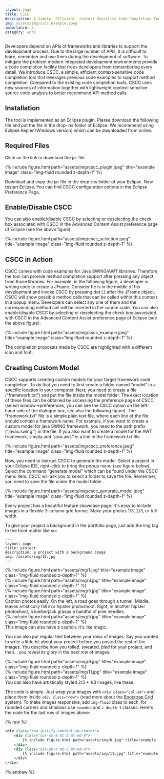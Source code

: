 ```yaml
---
layout: page
title: CSCC
description: A Simple, Efficient, Context Sensitive Code Completion Tool
img: assets/img/cscc_example.jpeg
importance: 2
category: work
---
```

Developers depend on APIs of frameworks and libraries to support the development process. Due to the large number of APIs, it is difficult to learn, remember and use them during the development of software. To mitigate the problem modern integrated development environments provide a code completion facility that frees developers from remembering every detail. We introduce CSCC, a simple, efficient context-sensitive code completion tool that leverages previous code examples to support method completion. Compared to the existing code completion tools, CSCC uses new sources of information together with lightweight context-sensitive source code analysis to better recommend API method calls.

Installation
---
The tool is implemented as an Eclipse plugin. Please download the following file and put the file in the drop-ins folder of Eclipse. We recommend using Eclipse Kepler (Windows version) which can be downloaded from online.

Required Files
---
Click on the link to download the jar file.
<div class="row">
    <div class="col-sm mt-3 mt-md-0">
        {% include figure.html path="assets/img/cscc_plugin.jpeg" title="example image" class="img-fluid rounded z-depth-1" %}
    </div>
</div>

Download and copy the jar file in the drop-ins folder of your Eclipse. Now restart Eclipse. You can find CSCC configuration options in the Eclipse Preference Page.

Enable/Disable CSCC
---
You can also enable/disable CSCC by selecting or deselecting the check box associated with CSCC in the Advanced Content Assist preference page of Eclipse (see the above figure).
<div class="row">
    <div class="col-sm mt-3 mt-md-0">
        {% include figure.html path="assets/img/cscc_selection.jpeg" title="example image" class="img-fluid rounded z-depth-1" %}
    </div>
</div>

CSCC in Action
---
CSCC comes with code examples for Java SWING/AWT libraries. Therefore, the tool can provide method completion support after pressing any object from those libraries. For example, in the following figure, a developer is writing code to create a JFrame. Consider he is in the middle of his development and invoke CSCC by pressing dot (.) after the JFrame object. CSCC will show possible method calls that can be called within this context in a popup menu. Developers can select any one of them and the corresponding method call will be inserted in the source code.
You can also enable/disable CSCC by selecting or deselecting the check box associated with CSCC in the Advanced Content Assist preference page of Eclipse (see the above figure).
<div class="row">
    <div class="col-sm mt-3 mt-md-0">
        {% include figure.html path="assets/img/cscc_example.jpeg" title="example image" class="img-fluid rounded z-depth-1" %}
    </div>
</div>

The completion proposals made by CSCC are highlighted with a different icon and font.

Creating Custom Model
---
CSCC supports creating custom models for your target framework code completion. To do that you need to first create a folder named “model” in a specific location in your computer. Next, you need to create a file (“framework.txt”) and put the file inside the model folder. The exact location of these files can be obtained by accessing the preference page of CSCC (select window->preferences, you can see the CSCC option on the left-hand side of the dialogue box, see also the following figure). The “framework.txt” file is a simple plain text file, where each line of the file should contain a framework name. For example, if you want to create a custom model for java SWING framework, you need to the path prefix (“javax.swing.”) in the file. If you also want to create a model for the AWT framework, simply add “java.awt.” in a line in the framework.txt file.

<div class="row">
    <div class="col-sm mt-3 mt-md-0">
        {% include figure.html path="assets/img/cscc_preference.jpeg" title="example image" class="img-fluid rounded z-depth-1" %}
    </div>
</div>

Now, you need to instruct CSCC to generate the model. Select a project in your Eclipse IDE, right-click to bring the popup menu (see figure below). Select the command “generate model” which can be found under the CSCC menu item. CSCC will ask you to select a folder to save the file. Remember, you need to save the file under the model folder.

<div class="row">
    <div class="col-sm mt-3 mt-md-0">
        {% include figure.html path="assets/img/cscc_generate_model.jpeg" title="example image" class="img-fluid rounded z-depth-1" %}
    </div>
</div>

Every project has a beautiful feature showcase page.
It's easy to include images in a flexible 3-column grid format.
Make your photos 1/3, 2/3, or full width.

To give your project a background in the portfolio page, just add the img tag to the front matter like so:

    ---
    layout: page
    title: project
    description: a project with a background image
    img: /assets/img/12.jpg
    ---

<div class="row">
    <div class="col-sm mt-3 mt-md-0">
        {% include figure.html path="assets/img/1.jpg" title="example image" class="img-fluid rounded z-depth-1" %}
    </div>
    <div class="col-sm mt-3 mt-md-0">
        {% include figure.html path="assets/img/3.jpg" title="example image" class="img-fluid rounded z-depth-1" %}
    </div>
    <div class="col-sm mt-3 mt-md-0">
        {% include figure.html path="assets/img/5.jpg" title="example image" class="img-fluid rounded z-depth-1" %}
    </div>
</div>
<div class="caption">
    Caption photos easily. On the left, a road goes through a tunnel. Middle, leaves artistically fall in a hipster photoshoot. Right, in another hipster photoshoot, a lumberjack grasps a handful of pine needles.
</div>
<div class="row">
    <div class="col-sm mt-3 mt-md-0">
        {% include figure.html path="assets/img/5.jpg" title="example image" class="img-fluid rounded z-depth-1" %}
    </div>
</div>
<div class="caption">
    This image can also have a caption. It's like magic.
</div>

You can also put regular text between your rows of images.
Say you wanted to write a little bit about your project before you posted the rest of the images.
You describe how you toiled, sweated, *bled* for your project, and then... you reveal its glory in the next row of images.


<div class="row justify-content-sm-center">
    <div class="col-sm-8 mt-3 mt-md-0">
        {% include figure.html path="assets/img/6.jpg" title="example image" class="img-fluid rounded z-depth-1" %}
    </div>
    <div class="col-sm-4 mt-3 mt-md-0">
        {% include figure.html path="assets/img/11.jpg" title="example image" class="img-fluid rounded z-depth-1" %}
    </div>
</div>
<div class="caption">
    You can also have artistically styled 2/3 + 1/3 images, like these.
</div>


The code is simple.
Just wrap your images with `<div class="col-sm">` and place them inside `<div class="row">` (read more about the <a href="https://getbootstrap.com/docs/4.4/layout/grid/">Bootstrap Grid</a> system).
To make images responsive, add `img-fluid` class to each; for rounded corners and shadows use `rounded` and `z-depth-1` classes.
Here's the code for the last row of images above:

{% raw %}
```html
<div class="row justify-content-sm-center">
    <div class="col-sm-8 mt-3 mt-md-0">
        {% include figure.html path="assets/img/6.jpg" title="example image" class="img-fluid rounded z-depth-1" %}
    </div>
    <div class="col-sm-4 mt-3 mt-md-0">
        {% include figure.html path="assets/img/11.jpg" title="example image" class="img-fluid rounded z-depth-1" %}
    </div>
</div>
```
{% endraw %}
